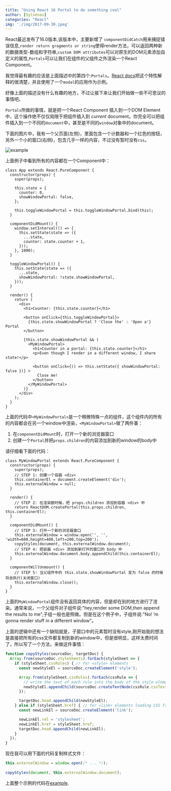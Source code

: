 ```yaml
---
title: "Using React 16 Portal to do something cool"
author: [Sylvenas]
categories: "React"
img: './img/2017-09-30.jpeg'
---
```


React最近发布了16.0版本,该版本中，主要新增了 `componentDidCatch`用来捕捉错误信息,`render return gragments or string`使得render方法，可以返回两种新的数据类型-数组和字符串,`custom DOM attributes`可以对原生的DOM元素添加自定义的属性,`Portals`可以让我们在组件的父组件之外渲染一个React Component。     

我觉得最有趣的应该是上面描述中的第四个:`Portals`。[React docs](https://reactjs.org/docs/portals.html)把这个特性解释的很清楚，并且使用了一个`modal`的应用作为示例。    

好像上面的描述没有什么有趣的地方，不过让接下来让我们开始做一些不可思议的事情吧。    

`Portals`所做的事情，就是把一个React Component 插入到一个DOM Element中，这个操作绝不仅仅局限于把组件插入到 *current* document。你完全可以把组件插入到一个不同的`document`中，甚至是不同的`window`对象中的document。     

下面的图片中，我有一个父页面(左侧)，里面包含一个计数器和一个红色的按钮，另外一个小的窗口(右侧)，包含几乎一样的内容，不过没有暂时没有`css`。     

![example](../images/react16-cool.jpeg)

上面例子中看到所有的内容都在一个Component中：      
``` javascript{17,25,38,43}
class App extends React.PureComponent {
  constructor(props) {
    super(props);

    this.state = {
      counter: 0,
      showWindowPortal: false,
    };

    this.toggleWindowPortal = this.toggleWindowPortal.bind(this);
  }

  componentDidMount() {
    window.setInterval(() => {
      this.setState(state => ({
        ...state,
        counter: state.counter + 1,
      }));
    }, 1000);
  }

  toggleWindowPortal() {
    this.setState(state => ({
      ...state,
      showWindowPortal: !state.showWindowPortal,
    }));
  }

  render() {
    return (
      <div>
        <h1>Counter: {this.state.counter}</h1>

        <button onClick={this.toggleWindowPortal}>
          {this.state.showWindowPortal ? 'Close the' : 'Open a'} Portal
        </button>

        {this.state.showWindowPortal && (
          <MyWindowPortal>
            <h1>Counter in a portal: {this.state.counter}</h1>
            <p>Even though I render in a different window, I share state!</p>

            <button onClick={() => this.setState({ showWindowPortal: false })} >
              Close me!
            </button>
          </MyWindowPortal>
        )}
      </div>
    );
  }
}
```

上面的代码中`<MyWindowPortal>`是一个稍微特殊一点的组件，这个组件内的所有的内容都会在另一个window中渲染，`<MyWindowPortal>`做了两件事：    
1. 在`componentDidMount`时，打开一个新的浏览器窗口       
2. 创建一个`Portal`并把`props.children`的内容添加到新的window的body中     

请仔细看下面的代码：   
``` js{5,11,16,19,24}
class MyWindowPortal extends React.PureComponent {
  constructor(props) {
    super(props);
    // STEP 1: 创建一个容器 <div>
    this.containerEl = document.createElement('div');
    this.externalWindow = null;
  }

  render() {
    // STEP 2: 在渲染额时候，把 props.children 添加到容器 <div> 中 
    return ReactDOM.createPortal(this.props.children, this.containerEl);
  }

  componentDidMount() {
    // STEP 3: 打开一个新的浏览器窗口
    this.externalWindow = window.open('', '', 'width=600,height=400,left=200,top=200');
    copyStyles(document, this.externalWindow.document);
    // STEP 4: 把容器 <div> 添加到新打开的窗口的 body 中
    this.externalWindow.document.body.appendChild(this.containerEl);
  }

  componentWillUnmount() {
    // STEP 5: 当父组件中的 this.state.showWindowPortal 变为 false 的时候将会执行(关闭窗口)
    this.externalWindow.close();
  }
}
```
上面的`MyWindowPortal`组件没有返回具体的内容，但是却在别的地方进行了渲染。通常来说，一个父组件对子组件说:"hey,render some DOM,then append the results to me",子组一般也是照做。但是在这个例子中，子组件说:"No! ’m gonna render stuff in a different window"。     

上面的逻辑中还有一个缺陷就是，子窗口中的元素暂时没有style,刚开始我的想法是直接把所有的css文件都复制到新的window中，但是很明显，这样太费时间了，所以写了一个方法，来做这件事情：   
``` js
function copyStyles(sourceDoc, targetDoc) {
  Array.from(sourceDoc.styleSheets).forEach(styleSheet => {
    if (styleSheet.cssRules) { // for <style> elements
      const newStyleEl = sourceDoc.createElement('style');

      Array.from(styleSheet.cssRules).forEach(cssRule => {
        // write the text of each rule into the body of the style element
        newStyleEl.appendChild(sourceDoc.createTextNode(cssRule.cssText));
      });

      targetDoc.head.appendChild(newStyleEl);
    } else if (styleSheet.href) { // for <link> elements loading CSS from a URL
      const newLinkEl = sourceDoc.createElement('link');

      newLinkEl.rel = 'stylesheet';
      newLinkEl.href = styleSheet.href;
      targetDoc.head.appendChild(newLinkEl);
    }
  });
}
```
现在我可以用下面的代码复制样式文件：
``` js
this.externalWindow = window.open(/* ... */);
                                  
copyStyles(document, this.externalWindow.document);
```
上面整个示例的代码在[example](https://stackblitz.com/edit/react-ztiawz).